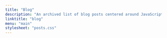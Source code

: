 ```yaml
---
title: "Blog"
description: "An archived list of blog posts centered around JavaScript and building for the web."
linktitle: "blog"
menu: "main"
stylesheet: "posts.css"
---
```

